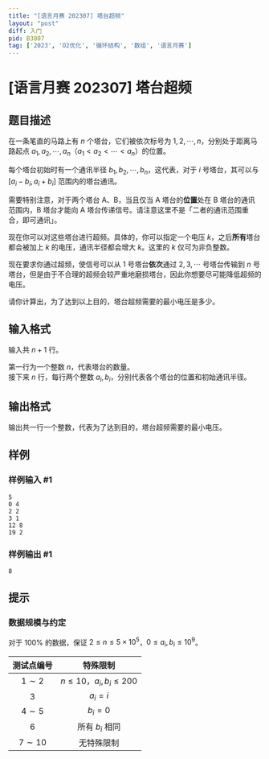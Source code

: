 ```yaml
---
title: "[语言月赛 202307] 塔台超频"
layout: "post"
diff: 入门
pid: B3807
tag: ['2023', 'O2优化', '循环结构', '数组', '语言月赛']
---
```

# [语言月赛 202307] 塔台超频
## 题目描述

在一条笔直的马路上有 $n$ 个塔台，它们被依次标号为 $1, 2, \cdots, n$，分别处于距离马路起点 $a _ 1, a _ 2, \cdots, a _ n$（$a _ 1 < a _ 2 < \cdots < a _ n$）的位置。

每个塔台初始时有一个通讯半径 $b _ 1, b _ 2, \cdots, b _ n$，这代表，对于 $i$ 号塔台，其可以与 $[a _ i - b _ i, a _ i + b _ i]$ 范围内的塔台通讯。

需要特别注意，对于两个塔台 A、B，当且仅当 A 塔台的**位置**处在 B 塔台的通讯范围内，B 塔台才能向 A 塔台传递信号。请注意这里不是「二者的通讯范围重合，即可通讯」。

现在你可以对这些塔台进行超频。具体的，你可以指定一个电压 $k$，之后**所有**塔台都会被加上 $k$ 的电压，通讯半径都会增大 $k$。这里的 $k$ 仅可为非负整数。

现在要求你通过超频，使信号可以从 $1$ 号塔台**依次**通过 $2, 3, \cdots$ 号塔台传输到 $n$ 号塔台，但是由于不合理的超频会较严重地磨损塔台，因此你想要尽可能降低超频的电压。

请你计算出，为了达到以上目的，塔台超频需要的最小电压是多少。
## 输入格式

输入共 $n + 1$ 行。

第一行为一个整数 $n$，代表塔台的数量。  
接下来 $n$ 行，每行两个整数 $a _ i, b _ i$，分别代表各个塔台的位置和初始通讯半径。
## 输出格式

输出共一行一个整数，代表为了达到目的，塔台超频需要的最小电压。
## 样例

### 样例输入 #1
```
5
0 4
2 2
3 1
12 8
19 2
```
### 样例输出 #1
```
8
```
## 提示

### 数据规模与约定

对于 $100\%$ 的数据，保证 $2 \leq n \leq 5 \times 10 ^ 5$，$0 \leq a _ i, b _ i \leq 10 ^ 9$。

| 测试点编号 | 特殊限制 |
| :----------: | :----------: |
| $1 \sim 2$ | $n \leq 10$，$a _ i, b _ i \leq 200$ |
| $3$ | $a _ i = i$ |
| $4 \sim 5$ | $b _ i = 0$ |
| $6$ | 所有 $b _ i$ 相同 |
| $7 \sim 10$ | 无特殊限制 |
